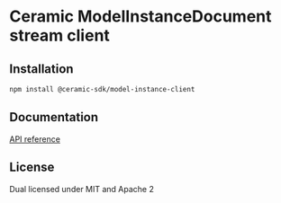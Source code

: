 # Ceramic ModelInstanceDocument stream client

## Installation

```sh
npm install @ceramic-sdk/model-instance-client
```

## Documentation

[API reference](https://github.com/ceramicnetwork/rust-ceramic/tree/main/sdk/docs/@ceramic-sdk/model-instance-client)

## License

Dual licensed under MIT and Apache 2
